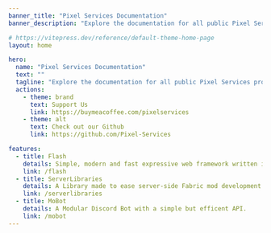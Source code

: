 ```yaml
---
banner_title: "Pixel Services Documentation"
banner_description: "Explore the documentation for all public Pixel Services projects"

# https://vitepress.dev/reference/default-theme-home-page
layout: home

hero:
  name: "Pixel Services Documentation"
  text: ""
  tagline: "Explore the documentation for all public Pixel Services projects"
  actions:
    - theme: brand
      text: Support Us
      link: https://buymeacoffee.com/pixelservices
    - theme: alt
      text: Check out our Github
      link: https://github.com/Pixel-Services

features:
  - title: Flash
    details: Simple, modern and fast expressive web framework written in Java.
    link: /flash
  - title: ServerLibraries
    details: A Library made to ease server-side Fabric mod development.
    link: /serverlibraries
  - title: MoBot
    details: A Modular Discord Bot with a simple but efficent API.
    link: /mobot
---
```


